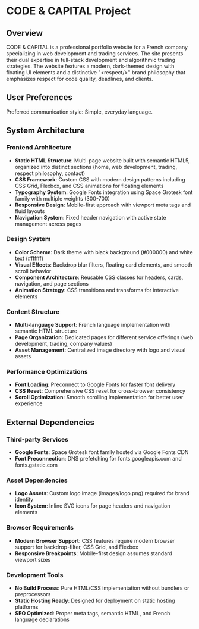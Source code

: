 # CODE & CAPITAL Project

## Overview

CODE & CAPITAL is a professional portfolio website for a French company specializing in web development and trading services. The site presents their dual expertise in full-stack development and algorithmic trading strategies. The website features a modern, dark-themed design with floating UI elements and a distinctive "&lt;respect/&gt;" brand philosophy that emphasizes respect for code quality, deadlines, and clients.

## User Preferences

Preferred communication style: Simple, everyday language.

## System Architecture

### Frontend Architecture
- **Static HTML Structure**: Multi-page website built with semantic HTML5, organized into distinct sections (home, web development, trading, respect philosophy, contact)
- **CSS Framework**: Custom CSS with modern design patterns including CSS Grid, Flexbox, and CSS animations for floating elements
- **Typography System**: Google Fonts integration using Space Grotesk font family with multiple weights (300-700)
- **Responsive Design**: Mobile-first approach with viewport meta tags and fluid layouts
- **Navigation System**: Fixed header navigation with active state management across pages

### Design System
- **Color Scheme**: Dark theme with black background (#000000) and white text (#ffffff)
- **Visual Effects**: Backdrop blur filters, floating card elements, and smooth scroll behavior
- **Component Architecture**: Reusable CSS classes for headers, cards, navigation, and page sections
- **Animation Strategy**: CSS transitions and transforms for interactive elements

### Content Structure
- **Multi-language Support**: French language implementation with semantic HTML structure
- **Page Organization**: Dedicated pages for different service offerings (web development, trading, company values)
- **Asset Management**: Centralized image directory with logo and visual assets

### Performance Optimizations
- **Font Loading**: Preconnect to Google Fonts for faster font delivery
- **CSS Reset**: Comprehensive CSS reset for cross-browser consistency
- **Scroll Optimization**: Smooth scrolling implementation for better user experience

## External Dependencies

### Third-party Services
- **Google Fonts**: Space Grotesk font family hosted via Google Fonts CDN
- **Font Preconnection**: DNS prefetching for fonts.googleapis.com and fonts.gstatic.com

### Asset Dependencies
- **Logo Assets**: Custom logo image (images/logo.png) required for brand identity
- **Icon System**: Inline SVG icons for page headers and navigation elements

### Browser Requirements
- **Modern Browser Support**: CSS features require modern browser support for backdrop-filter, CSS Grid, and Flexbox
- **Responsive Breakpoints**: Mobile-first design assumes standard viewport sizes

### Development Tools
- **No Build Process**: Pure HTML/CSS implementation without bundlers or preprocessors
- **Static Hosting Ready**: Designed for deployment on static hosting platforms
- **SEO Optimized**: Proper meta tags, semantic HTML, and French language declarations